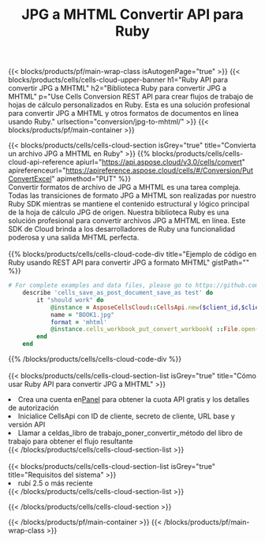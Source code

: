 ﻿---
title:  JPG a MHTML Convertir API para Ruby
description:  Usando Aspose.Cells Cloud SDK para Ruby para convertir un archivo de formato JPG a un archivo de formato MHTML.
url: /es/ruby/conversion/jpg-to-mhtml/
---
{{< blocks/products/pf/main-wrap-class isAutogenPage="true" >}}
{{< blocks/products/cells/cells-cloud-upper-banner h1="Ruby API para convertir JPG a MHTML" h2="Biblioteca Ruby para convertir JPG a MHTML" p="Use Cells Conversion REST API para crear flujos de trabajo de hojas de cálculo personalizados en Ruby. Esta es una solución profesional para convertir JPG a MHTML y otros formatos de documentos en línea usando Ruby." urlsection="conversion/jpg-to-mhtml/" >}}
{{< blocks/products/pf/main-container >}}

{{< blocks/products/cells/cells-cloud-section isGrey="true" title="Convierta un archivo JPG a MHTML en Ruby" >}}
{{% blocks/products/cells/cells-cloud-api-reference apiurl="https://api.aspose.cloud/v3.0/cells/convert" apireferenceurl="https://apireference.aspose.cloud/cells/#/Conversion/PutConvertExcel" apimethod="PUT" %}}
<br/>
Convertir formatos de archivo de JPG a MHTML es una tarea compleja. Todas las transiciones de formato JPG a MHTML son realizadas por nuestro Ruby SDK mientras se mantiene el contenido estructural y lógico principal de la hoja de cálculo JPG de origen. Nuestra biblioteca Ruby es una solución profesional para convertir archivos JPG a MHTML en línea. Este SDK de Cloud brinda a los desarrolladores de Ruby una funcionalidad poderosa y una salida MHTML perfecta.
<br/>
<br/>
{{% blocks/products/cells/cells-cloud-code-div title="Ejemplo de código en Ruby usando REST API para convertir JPG a formato MHTML" gistPath="" %}}
 
```ruby
# For complete examples and data files, please go to https://github.com/aspose-cells-cloud/aspose-cells-cloud-ruby/
    describe 'cells_save_as_post_document_save_as test' do
        it "should work" do
            @instance = AsposeCellsCloud::CellsApi.new($client_id,$client_secret,"v3.0","https://api.aspose.cloud/")
            name = "BOOK1.jpg"
            format = 'mhtml'
            @instance.cells_workbook_put_convert_workbook( ::File.open(File.expand_path("data/"+name),"r")  {|io| io.read(io.size) },{:format=>format})     
        end
    end
```
 
{{% /blocks/products/cells/cells-cloud-code-div %}}
<br/>
<br/>
{{< blocks/products/cells/cells-cloud-section-list isGrey="true" title="Cómo usar Ruby API para convertir JPG a MHTML" >}}
<li> Crea una cuenta en<a href="https://dashboard.aspose.cloud/">Panel</a> para obtener la cuota API gratis y los detalles de autorización</li>
<li>Inicialice CellsApi con ID de cliente, secreto de cliente, URL base y versión API</li>
<li>Llamar a celdas_libro de trabajo_poner_convertir_método del libro de trabajo para obtener el flujo resultante</li>
{{< /blocks/products/cells/cells-cloud-section-list >}}
<br/>
<br/>
{{< blocks/products/cells/cells-cloud-section-list isGrey="true" title="Requisitos del sistema" >}}
<li>rubí 2.5 o más reciente</li>
{{< /blocks/products/cells/cells-cloud-section-list >}}

{{< /blocks/products/cells/cells-cloud-section >}}

{{< /blocks/products/pf/main-container >}}
{{< /blocks/products/pf/main-wrap-class >}}
